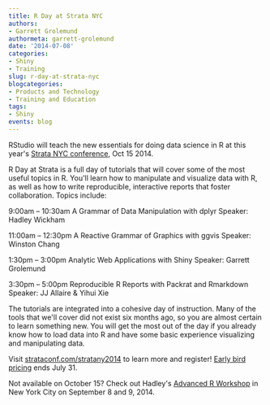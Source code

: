 ```yaml
---
title: R Day at Strata NYC
authors: 
- Garrett Grolemund
authormeta: garrett-grolemund
date: '2014-07-08'
categories:
- Shiny
- Training
slug: r-day-at-strata-nyc
blogcategories:
- Products and Technology
- Training and Education
tags:
- Shiny
events: blog
---
```



RStudio will teach the new essentials for doing data science in R at this year's [Strata NYC conference](http://strataconf.com/stratany2014/public/schedule/detail/37037), Oct 15 2014.

R Day at Strata is a full day of tutorials that will cover some of the most useful topics in R. You'll learn how to manipulate and visualize data with R, as well as how to write reproducible, interactive reports that foster collaboration. Topics include:

9:00am – 10:30am
A Grammar of Data Manipulation with dplyr
Speaker: Hadley Wickham

11:00am – 12:30pm
A Reactive Grammar of Graphics with ggvis
Speaker: Winston Chang

1:30pm – 3:00pm
Analytic Web Applications with Shiny
Speaker: Garrett Grolemund

3:30pm – 5:00pm
Reproducible R Reports with Packrat and Rmarkdown
Speaker: JJ Allaire & Yihui Xie

The tutorials are integrated into a cohesive day of instruction. Many of the tools that we'll cover did not exist six months ago, so you are almost certain to learn something new. You will get the most out of the day if you already know how to load data into R and have some basic experience visualizing and manipulating data.

Visit [strataconf.com/stratany2014](http://strataconf.com/stratany2014/public/schedule/detail/37037) to learn more and register! [Early bird pricing](https://en.oreilly.com/stratany2014/public/register) ends July 31.

Not available on October 15? Check out Hadley's [Advanced R Workshop](http://rstudionyc.eventbrite.com) in New York City on September 8 and 9, 2014.

